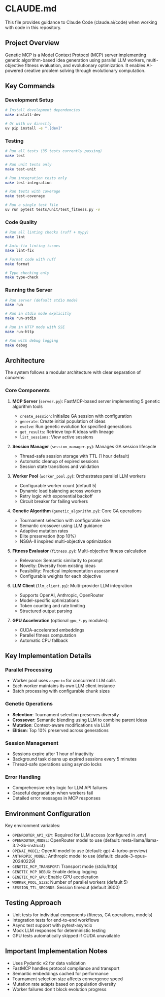# CLAUDE.md

This file provides guidance to Claude Code (claude.ai/code) when working with code in this repository.

## Project Overview

Genetic MCP is a Model Context Protocol (MCP) server implementing genetic algorithm-based idea generation using parallel LLM workers, multi-objective fitness evaluation, and evolutionary optimization. It enables AI-powered creative problem solving through evolutionary computation.

## Key Commands

### Development Setup
```bash
# Install development dependencies
make install-dev

# Or with uv directly
uv pip install -e ".[dev]"
```

### Testing
```bash
# Run all tests (35 tests currently passing)
make test

# Run unit tests only
make test-unit

# Run integration tests only
make test-integration

# Run tests with coverage
make test-coverage

# Run a single test file
uv run pytest tests/unit/test_fitness.py -v
```

### Code Quality
```bash
# Run all linting checks (ruff + mypy)
make lint

# Auto-fix linting issues
make lint-fix

# Format code with ruff
make format

# Type checking only
make type-check
```

### Running the Server
```bash
# Run server (default stdio mode)
make run

# Run in stdio mode explicitly
make run-stdio

# Run in HTTP mode with SSE
make run-http

# Run with debug logging
make debug
```

## Architecture

The system follows a modular architecture with clear separation of concerns:

### Core Components

1. **MCP Server** (`server.py`): FastMCP-based server implementing 5 genetic algorithm tools
   - `create_session`: Initialize GA session with configuration
   - `generate`: Create initial population of ideas
   - `evolve`: Run genetic evolution for specified generations
   - `get_results`: Retrieve top-K ideas with lineage
   - `list_sessions`: View active sessions

2. **Session Manager** (`session_manager.py`): Manages GA session lifecycle
   - Thread-safe session storage with TTL (1 hour default)
   - Automatic cleanup of expired sessions
   - Session state transitions and validation

3. **Worker Pool** (`worker_pool.py`): Orchestrates parallel LLM workers
   - Configurable worker count (default 5)
   - Dynamic load balancing across workers
   - Retry logic with exponential backoff
   - Circuit breaker for failing workers

4. **Genetic Algorithm** (`genetic_algorithm.py`): Core GA operations
   - Tournament selection with configurable size
   - Semantic crossover using LLM guidance
   - Adaptive mutation rates
   - Elite preservation (top 10%)
   - NSGA-II inspired multi-objective optimization

5. **Fitness Evaluator** (`fitness.py`): Multi-objective fitness calculation
   - Relevance: Semantic similarity to prompt
   - Novelty: Diversity from existing ideas
   - Feasibility: Practical implementation assessment
   - Configurable weights for each objective

6. **LLM Client** (`llm_client.py`): Multi-provider LLM integration
   - Supports OpenAI, Anthropic, OpenRouter
   - Model-specific optimizations
   - Token counting and rate limiting
   - Structured output parsing

7. **GPU Acceleration** (optional `gpu_*.py` modules):
   - CUDA-accelerated embeddings
   - Parallel fitness computation
   - Automatic CPU fallback

## Key Implementation Details

### Parallel Processing
- Worker pool uses `asyncio` for concurrent LLM calls
- Each worker maintains its own LLM client instance
- Batch processing with configurable chunk sizes

### Genetic Operations
- **Selection**: Tournament selection preserves diversity
- **Crossover**: Semantic blending using LLM to combine parent ideas
- **Mutation**: Context-aware modifications via LLM
- **Elitism**: Top 10% preserved across generations

### Session Management
- Sessions expire after 1 hour of inactivity
- Background task cleans up expired sessions every 5 minutes
- Thread-safe operations using asyncio locks

### Error Handling
- Comprehensive retry logic for LLM API failures
- Graceful degradation when workers fail
- Detailed error messages in MCP responses

## Environment Configuration

Key environment variables:
- `OPENROUTER_API_KEY`: Required for LLM access (configured in .env)
- `OPENROUTER_MODEL`: OpenRouter model to use (default: meta-llama/llama-3.2-3b-instruct)
- `OPENAI_MODEL`: OpenAI model to use (default: gpt-4-turbo-preview)
- `ANTHROPIC_MODEL`: Anthropic model to use (default: claude-3-opus-20240229)
- `GENETIC_MCP_TRANSPORT`: Transport mode (stdio/http)
- `GENETIC_MCP_DEBUG`: Enable debug logging
- `GENETIC_MCP_GPU`: Enable GPU acceleration
- `WORKER_POOL_SIZE`: Number of parallel workers (default 5)
- `SESSION_TTL_SECONDS`: Session timeout (default 3600)

## Testing Approach

- Unit tests for individual components (fitness, GA operations, models)
- Integration tests for end-to-end workflows
- Async test support with pytest-asyncio
- Mock LLM responses for deterministic testing
- GPU tests automatically skipped if CUDA unavailable

## Important Implementation Notes

- Uses Pydantic v2 for data validation
- FastMCP handles protocol compliance and transport
- Semantic embeddings cached for performance
- Tournament selection size affects convergence speed
- Mutation rate adapts based on population diversity
- Worker failures don't block evolution progress